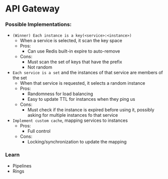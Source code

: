# API Gateway

### Possible Implementations:
- `(Winner) Each instance is a key(<service>:<instance>)`
	- When a service is selected, it scan the key space
	- Pros:
		- Can use Redis built-in expire to auto-remove
	- Cons:
		- Must scan the set of keys that have the <service> prefix
		- Not random
- `Each service is a set` and the instances of that service are members of the set
	- When that service is requested, it selects a random instance
	- Pros:
		- Randomness for load balancing
		- Easy to update TTL for instances when they ping us
	- Cons:
		- Must check if the instance is expired before using it, possibly asking for multiple instances fo that service
- `Implement custom cache`, mapping services to instances
	- Pros:
		- Full control
	- Cons:
		- Locking/synchronization to update the mapping

### Learn
- Pipelines
- Rings